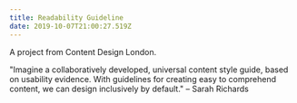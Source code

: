 ```yaml
---
title: Readability Guideline
date: 2019-10-07T21:00:27.519Z
---
```

A project from Content Design London.

"Imagine a collaboratively developed, universal content style guide, based on usability evidence. With guidelines for creating easy to comprehend content, we can design inclusively by default." – Sarah Richards
